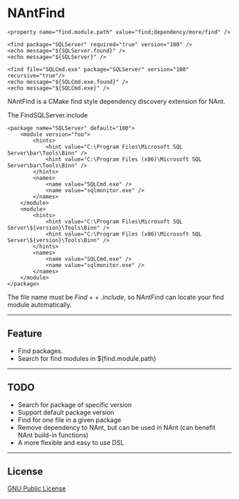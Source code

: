 NAntFind
========

	<property name="find.module.path" value="find;dependency/more/find" />

    <find package="SQLServer" required="true" version="100" />
    <echo message="${SQLServer.found}" />
    <echo message="${SQLServer}" />

    <find file="SQLCmd.exe" package="SQLServer" version="100" recursive="true"/>
    <echo message="${SQLCmd.exe.found}" />
    <echo message="${SQLCmd.exe}" />

NAntFind is a CMake find style dependency discovery extension for NAnt.

The FindSQLServer.include

    <package name="SQLServer" default="100">
        <module version="foo">
        	<hints>
    			<hint value="C:\Program Files\Microsoft SQL Server\bar\Tools\Binn" />
    			<hint value="C:\Program Files (x86)\Microsoft SQL Server\bar\Tools\Binn" />
    		</hints>
    		<names>
    			<name value="SQLCmd.exe" />
    			<name value="sqlmonitor.exe" />
    		</names>
    	</module>
    	<module>
    		<hints>
    			<hint value="C:\Program Files\Microsoft SQL Server\${version}\Tools\Binn" />
    			<hint value="C:\Program Files (x86)\Microsoft SQL Server\${version}\Tools\Binn" />
    		</hints>
    		<names>
    			<name value="SQLCmd.exe" />
    			<name value="sqlmonitor.exe" />
    		</names>
    	</module>
    </package>

The file name must be _Find_ + <module name> + _.include_, so NAntFind can locate your find module automatically.

----
Feature
----
* Find packages.
* Search for find modules in ${find.module.path}

----
TODO
----
* Search for package of specific version
* Support default package version
* Find for one file in a given package
* Remove dependency to NAnt, but can be used in NAnt (can benefit NAnt build-in functions)
* A more flexible and easy to use DSL

----
License
----
[GNU Public License][1]


  [1]: http://www.gnu.org/copyleft/gpl.html
